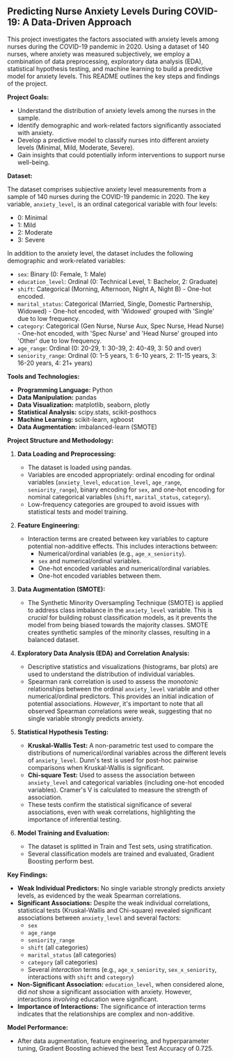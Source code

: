 ## Predicting Nurse Anxiety Levels During COVID-19: A Data-Driven Approach

This project investigates the factors associated with anxiety levels among nurses during the COVID-19 pandemic in 2020. Using a dataset of 140 nurses, where anxiety was measured subjectively, we employ a combination of data preprocessing, exploratory data analysis (EDA), statistical hypothesis testing, and machine learning to build a predictive model for anxiety levels. This README outlines the key steps and findings of the project.

**Project Goals:**

*   Understand the distribution of anxiety levels among the nurses in the sample.
*   Identify demographic and work-related factors significantly associated with anxiety.
*   Develop a predictive model to classify nurses into different anxiety levels (Minimal, Mild, Moderate, Severe).
*   Gain insights that could potentially inform interventions to support nurse well-being.

**Dataset:**

The dataset comprises subjective anxiety level measurements from a sample of 140 nurses during the COVID-19 pandemic in 2020.  The key variable, `anxiety_level`, is an ordinal categorical variable with four levels:

*   0: Minimal
*   1: Mild
*   2: Moderate
*   3: Severe

In addition to the anxiety level, the dataset includes the following demographic and work-related variables:

*   `sex`:  Binary (0: Female, 1: Male)
*   `education_level`: Ordinal (0: Technical Level, 1: Bachelor, 2: Graduate)
*   `shift`: Categorical (Morning, Afternoon, Night A, Night B) - One-hot encoded.
*   `marital_status`: Categorical (Married, Single, Domestic Partnership, Widowed) - One-hot encoded, with 'Widowed' grouped with 'Single' due to low frequency.
*   `category`: Categorical (Gen Nurse, Nurse Aux, Spec Nurse, Head Nurse) - One-hot encoded, with 'Spec Nurse' and 'Head Nurse' grouped into 'Other' due to low frequency.
*   `age_range`: Ordinal (0: 20-29, 1: 30-39, 2: 40-49, 3: 50 and over)
*   `seniority_range`: Ordinal (0: 1-5 years, 1: 6-10 years, 2: 11-15 years, 3: 16-20 years, 4: 21+ years)

**Tools and Technologies:**

*   **Programming Language:** Python
*   **Data Manipulation:** pandas
*   **Data Visualization:** matplotlib, seaborn, plotly
*   **Statistical Analysis:** scipy.stats, scikit-posthocs
*   **Machine Learning:** scikit-learn, xgboost
*   **Data Augmentation:** imbalanced-learn (SMOTE)

**Project Structure and Methodology:**

1.  **Data Loading and Preprocessing:**
    *   The dataset is loaded using pandas.
    *   Variables are encoded appropriately: ordinal encoding for ordinal variables (`anxiety_level`, `education_level`, `age_range`, `seniority_range`), binary encoding for `sex`, and one-hot encoding for nominal categorical variables (`shift`, `marital_status`, `category`).
    *   Low-frequency categories are grouped to avoid issues with statistical tests and model training.

2.  **Feature Engineering:**
    *   Interaction terms are created between key variables to capture potential non-additive effects.  This includes interactions between:
        *   Numerical/ordinal variables (e.g., `age_x_seniority`).
        *   `sex` and numerical/ordinal variables.
        *   One-hot encoded variables and numerical/ordinal variables.
        *  One-hot encoded variables between them.

3.  **Data Augmentation (SMOTE):**
    *   The Synthetic Minority Oversampling Technique (SMOTE) is applied to address class imbalance in the `anxiety_level` variable. This is *crucial* for building robust classification models, as it prevents the model from being biased towards the majority classes. SMOTE creates synthetic samples of the minority classes, resulting in a balanced dataset.

4.  **Exploratory Data Analysis (EDA) and Correlation Analysis:**
    *   Descriptive statistics and visualizations (histograms, bar plots) are used to understand the distribution of individual variables.
    *   Spearman rank correlation is used to assess the *monotonic* relationships between the ordinal `anxiety_level` variable and other numerical/ordinal predictors. This provides an initial indication of potential associations.  *However*, it's important to note that all observed Spearman correlations were weak, suggesting that no single variable strongly predicts anxiety.

5.  **Statistical Hypothesis Testing:**
    *   **Kruskal-Wallis Test:**  A non-parametric test used to compare the distributions of numerical/ordinal variables across the different levels of `anxiety_level`.  Dunn's test is used for post-hoc pairwise comparisons when Kruskal-Wallis is significant.
    *   **Chi-square Test:** Used to assess the association between `anxiety_level` and categorical variables (including one-hot encoded variables). Cramer's V is calculated to measure the strength of association.
    * These tests confirm the statistical significance of several associations, even with weak correlations, highlighting the importance of inferential testing.

6.  **Model Training and Evaluation:**
    *    The dataset is splitted in Train and Test sets, using stratification.
    *   Several classification models are trained and evaluated, Gradient Boosting perform best.

**Key Findings:**

*   **Weak Individual Predictors:**  No single variable strongly predicts anxiety levels, as evidenced by the weak Spearman correlations.
*   **Significant Associations:** Despite the weak individual correlations, statistical tests (Kruskal-Wallis and Chi-square) revealed significant associations between `anxiety_level` and several factors:
    *   `sex`
    *   `age_range`
    *   `seniority_range`
    *   `shift` (all categories)
    *   `marital_status` (all categories)
    *   `category` (all categories)
    *   Several *interaction* terms (e.g., `age_x_seniority`, `sex_x_seniority`, interactions with `shift` and `category`)
*   **Non-Significant Association:**  `education_level`, when considered alone, did *not* show a significant association with anxiety. However, interactions *involving* education were significant.
* **Importance of Interactions:** The significance of interaction terms indicates that the relationships are complex and non-additive.

**Model Performance:**

*   After data augmentation, feature engineering, and hyperparameter tuning, Gradient Boosting achieved the best Test Accuracy of 0.725.
